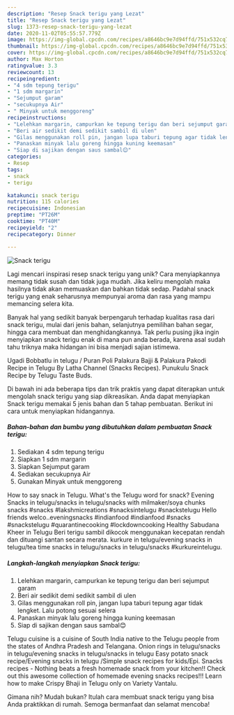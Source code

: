 ```yaml
---
description: "Resep Snack terigu yang Lezat"
title: "Resep Snack terigu yang Lezat"
slug: 1373-resep-snack-terigu-yang-lezat
date: 2020-11-02T05:55:57.779Z
image: https://img-global.cpcdn.com/recipes/a8646bc9e7d94ffd/751x532cq70/snack-terigu-foto-resep-utama.jpg
thumbnail: https://img-global.cpcdn.com/recipes/a8646bc9e7d94ffd/751x532cq70/snack-terigu-foto-resep-utama.jpg
cover: https://img-global.cpcdn.com/recipes/a8646bc9e7d94ffd/751x532cq70/snack-terigu-foto-resep-utama.jpg
author: Max Horton
ratingvalue: 3.3
reviewcount: 13
recipeingredient:
- "4 sdm tepung terigu"
- "1 sdm margarin"
- "Sejumput garam"
- "secukupnya Air"
- " Minyak untuk menggoreng"
recipeinstructions:
- "Lelehkan margarin, campurkan ke tepung terigu dan beri sejumput garam"
- "Beri air sedikit demi sedikit sambil di ulen"
- "Gilas menggunakan roll pin, jangan lupa taburi tepung agar tidak lengket. Lalu potong sesuai selera"
- "Panaskan minyak lalu goreng hingga kuning keemasan"
- "Siap di sajikan dengan saus sambal😊"
categories:
- Resep
tags:
- snack
- terigu

katakunci: snack terigu 
nutrition: 115 calories
recipecuisine: Indonesian
preptime: "PT26M"
cooktime: "PT40M"
recipeyield: "2"
recipecategory: Dinner

---
```



![Snack terigu](https://img-global.cpcdn.com/recipes/a8646bc9e7d94ffd/751x532cq70/snack-terigu-foto-resep-utama.jpg)

Lagi mencari inspirasi resep snack terigu yang unik? Cara menyiapkannya memang tidak susah dan tidak juga mudah. Jika keliru mengolah maka hasilnya tidak akan memuaskan dan bahkan tidak sedap. Padahal snack terigu yang enak seharusnya mempunyai aroma dan rasa yang mampu memancing selera kita.

Banyak hal yang sedikit banyak berpengaruh terhadap kualitas rasa dari snack terigu, mulai dari jenis bahan, selanjutnya pemilihan bahan segar, hingga cara membuat dan menghidangkannya. Tak perlu pusing jika ingin menyiapkan snack terigu enak di mana pun anda berada, karena asal sudah tahu triknya maka hidangan ini bisa menjadi sajian istimewa.

Ugadi Bobbatlu in telugu / Puran Poli Palakura Bajji &amp; Palakura Pakodi Recipe in Telugu By Latha Channel (Snacks Recipes). Punukulu Snack Recipe by Telugu Taste Buds.


Di bawah ini ada beberapa tips dan trik praktis yang dapat diterapkan untuk mengolah snack terigu yang siap dikreasikan. Anda dapat menyiapkan Snack terigu memakai 5 jenis bahan dan 5 tahap pembuatan. Berikut ini cara untuk menyiapkan hidangannya.

<!--inarticleads1-->

##### Bahan-bahan dan bumbu yang dibutuhkan dalam pembuatan Snack terigu:

1. Sediakan 4 sdm tepung terigu
1. Siapkan 1 sdm margarin
1. Siapkan Sejumput garam
1. Sediakan secukupnya Air
1. Gunakan  Minyak untuk menggoreng


How to say snack in Telugu. What&#39;s the Telugu word for snack? Evening Snacks in telugu/snacks in telugu/snacks with milmaker/soya chunks snacks #snacks #lakshmicreations #snacksintelugu #snackstelugu Hello friends welco..eveningsnacks #indianfood #indianfood #snacks #snackstelugu #quarantinecooking #lockdowncooking Healthy Sabudana Kheer in Telugu Beri terigu sambil dikocok menggunakan kecepatan rendah dan dituangi santan secara merata. kurkure in telugu/evening snacks in telugu/tea time snacks in telugu/snacks in telugu/snacks #kurkureintelugu. 

<!--inarticleads2-->

##### Langkah-langkah menyiapkan Snack terigu:

1. Lelehkan margarin, campurkan ke tepung terigu dan beri sejumput garam
1. Beri air sedikit demi sedikit sambil di ulen
1. Gilas menggunakan roll pin, jangan lupa taburi tepung agar tidak lengket. Lalu potong sesuai selera
1. Panaskan minyak lalu goreng hingga kuning keemasan
1. Siap di sajikan dengan saus sambal😊


Telugu cuisine is a cuisine of South India native to the Telugu people from the states of Andhra Pradesh and Telangana. Onion rings in telugu/snacks in telugu/evening snacks in telugu/snacks in telugu Easy potato snack recipe/Evening snacks in telugu /Simple snack recipes for kids/Epi. Snacks recipes - Nothing beats a fresh homemade snack from your kitchen!! Check out this awesome collection of homemade evening snacks recipes!!! Learn how to make Crispy Bhaji in Telugu only on Variety Vantalu. 

Gimana nih? Mudah bukan? Itulah cara membuat snack terigu yang bisa Anda praktikkan di rumah. Semoga bermanfaat dan selamat mencoba!
